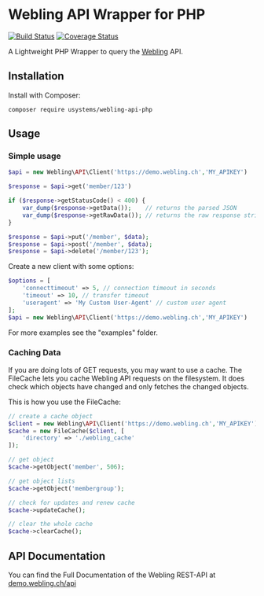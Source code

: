 # Webling API Wrapper for PHP

[![Build Status](https://travis-ci.org/usystems/webling-api-php.svg?branch=master)](https://travis-ci.org/usystems/webling-api-php)
[![Coverage Status](https://coveralls.io/repos/github/usystems/webling-api-php/badge.svg?branch=master)](https://coveralls.io/github/usystems/webling-api-php?branch=master)

A Lightweight PHP Wrapper to query the [Webling](https://www.webling.ch/) API.

## Installation

Install with Composer:

    composer require usystems/webling-api-php

## Usage

### Simple usage

```php
$api = new Webling\API\Client('https://demo.webling.ch','MY_APIKEY')

$response = $api->get('member/123')

if ($response->getStatusCode() < 400) {
    var_dump($response->getData());    // returns the parsed JSON
    var_dump($response->getRawData()); // returns the raw response string
}

$response = $api->put('/member', $data);
$response = $api->post('/member', $data);
$response = $api->delete('/member/123');
```

Create a new client with some options:

```php
$options = [
    'connecttimeout' => 5, // connection timeout in seconds
    'timeout' => 10, // transfer timeout
    'useragent' => 'My Custom User-Agent' // custom user agent
];
$api = new Webling\API\Client('https://demo.webling.ch','MY_APIKEY')
```

For more examples see the "examples" folder.

### Caching Data

If you are doing lots of GET requests, you may want to use a cache. The FileCache lets you cache Webling API requests on the filesystem. 
It does check which objects have changed and only fetches the changed objects.

This is how you use the FileCache:

```php
// create a cache object
$client = new Webling\API\Client('https://demo.webling.ch','MY_APIKEY')
$cache = new FileCache($client, [
    'directory' => './webling_cache'
]);

// get object
$cache->getObject('member', 506);

// get object lists
$cache->getObject('membergroup');

// check for updates and renew cache
$cache->updateCache();

// clear the whole cache
$cache->clearCache();
```

## API Documentation

You can find the Full Documentation of the Webling REST-API at [demo.webling.ch/api](https://demo.webling.ch/api)
